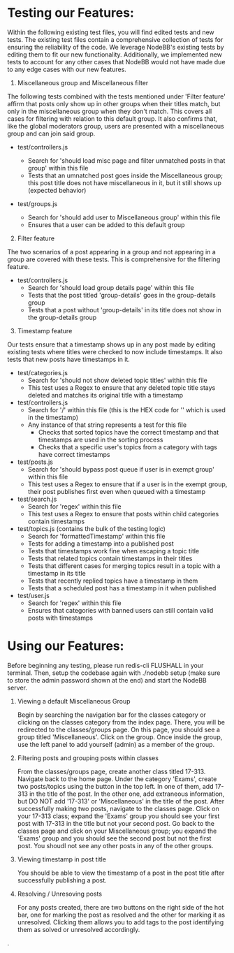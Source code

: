 # Testing our Features:

Within the following existing test files, you will find edited tests and new tests. The existing test files contain a comprehensive collection of tests for ensuring the reliability of the code. We leverage NodeBB's existing tests by editing them to fit our new functionality. Additionally, we implemented new tests to account for any other cases that NodeBB would not have made due to any edge cases with our new features.

1. Miscellaneous group and Miscellaneous filter

The following tests combined with the tests mentioned under 'Filter feature' affirm that posts only show up in other groups when their titles match, but only in the miscellaneous group when they don't match. This covers all cases for filtering with relation to this default group. It also confirms that, like the global moderators group, users are presented with a miscellaneous group and can join said group.

- test/controllers.js
    - Search for 'should load misc page and filter unmatched posts in that group' within this file
    - Tests that an umnatched post goes inside the Miscellaneous group; this post title does not have miscellaneous in it, but it still shows up (expected behavior)
    
- test/groups.js
    - Search for 'should add user to Miscellaneous group' within this file
    - Ensures that a user can be added to this default group

2. Filter feature

The two scenarios of a post appearing in a group and not appearing in a group are covered with these tests. This is comprehensive for the filtering feature.

- test/controllers.js 
    - Search for 'should load group details page' within this file
    - Tests that the post titled 'group-details' goes in the group-details group
    - Tests that a post without 'group-details' in its title does not show in the group-details group

3. Timestamp feature

Our tests ensure that a timestamp shows up in any post made by editing existing tests where titles were checked to now include timestamps. It also tests that new posts have timestamps in it.

- test/categories.js
    - Search for 'should not show deleted topic titles' within this file 
    - This test uses a Regex to ensure that any deleted topic title stays deleted and matches its original title with a timestamp
- test/controllers.js
    - Search for '&#x2F;' within this file (this is the HEX code for '\' which is used in the timestamp)
    - Any instance of that string represents a test for this file
        - Checks that sorted topics have the correct timestamp and that timestamps are used in the sorting process
        - Checks that a specific user's topics from a category with tags have correct timestamps 
- test/posts.js
    - Search for 'should bypass post queue if user is in exempt group' within this file 
    - This test uses a Regex to ensure that if a user is in the exempt group, their post publishes first even when queued with a timestamp
- test/search.js
    - Search for 'regex' within this file 
    - This test uses a Regex to ensure that posts within child categories contain timestamps
- test/topics.js (contains the bulk of the testing logic)
    - Search for 'formattedTimestamp' within this file
    - Tests for adding a timestamp into a published post
    - Tests that timestamps work fine when escaping a topic title
    - Tests that related topics contain timestamps in their titles
    - Tests that different cases for merging topics result in a topic with a timestamp in its title
    - Tests that recently replied topics have a timestamp in them
    - Tests that a scheduled post has a timestamp in it when published
- test/user.js
    - Search for 'regex' within this file
    - Ensures that categories with banned users can still contain valid posts with timestamps


# Using our Features:

Before beginning any testing, please run redis-cli FLUSHALL in your terminal. Then, setup the codebase again with ./nodebb setup (make sure to store the admin password shown at the end) and start the NodeBB server.

1. Viewing a default Miscellaneous Group

    Begin by searching the navigation bar for the classes category or clicking on the classes category from the index page. There, you will be redirected to the classes/groups page. On this page, you should see a group titled 'Miscellaneous'. Click on the group. Once inside the group, use the left panel to add yourself (admin) as a member of the group. 

2. Filtering posts and grouping posts within classes

    From the classes/groups page, create another class titled 17-313. Navigate back to the home page. Under the category 'Exams', create two posts/topics using the button in the top left. In one of them, add 17-313 in the title of the post. In the other one, add extraneous information, but DO NOT add '17-313' or 'Miscellaneous' in the title of the post. After successfully making two posts, navigate to the classes page. Click on your 17-313 class; expand the 'Exams' group you should see your first post with 17-313 in the title but not your second post. Go back to the classes page and click on your Miscellaneous group; you expand the 'Exams' group and you should see the second post but not the first post. You shoudl not see any other posts in any of the other groups.

3. Viewing timestamp in post title

    You should be able to view the timestamp of a post in the post title after successfully publishing a post.

4. Resolving / Unresoving posts

    For any posts created, there are two buttons on the right side of the hot bar, one for marking the post as resolved and the other for marking it as unresolved. Clicking them allows you to add tags to the post identifying them as solved or unresolved accordingly.

.